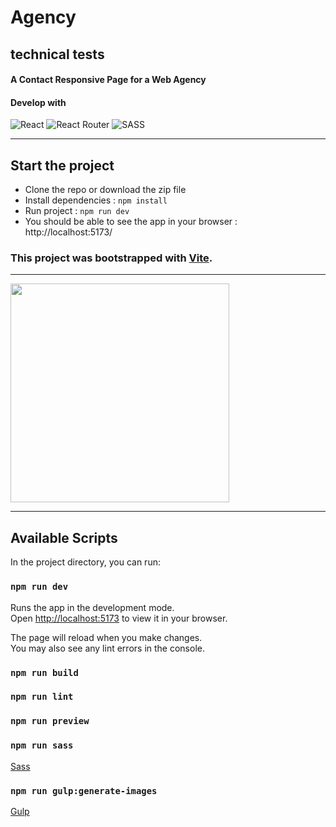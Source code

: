 # Agency

## technical tests 

#### A Contact Responsive Page for a Web Agency

#### Develop with

![React](https://img.shields.io/badge/react-%2320232a.svg?style=for-the-badge&logo=react&logoColor=%2361DAFB)
![React Router](https://img.shields.io/badge/React_Router-CA4245?style=for-the-badge&logo=react-router&logoColor=white)
![SASS](https://img.shields.io/badge/SASS-hotpink.svg?style=for-the-badge&logo=SASS&logoColor=white)

---

## Start the project

-   Clone the repo or download the zip file
-   Install dependencies : `npm install`
-   Run project : `npm run dev`
-   You should be able to see the app in your browser : http://localhost:5173/

### This project was bootstrapped with [Vite](https://github.com/vitejs/vite/tree/main/packages/create-vite).

---

<img src="./public/desktop.jpg" width="350"/>

---

## Available Scripts

In the project directory, you can run:

### `npm run dev`

Runs the app in the development mode.\
Open [http://localhost:5173](http://localhost:5173) to view it in your browser.

The page will reload when you make changes.\
You may also see any lint errors in the console.

### `npm run build`

### `npm run lint`

### `npm run preview`

### `npm run sass`

[Sass](https://sass-lang.com/documentation/)


### `npm run gulp:generate-images`

[Gulp](https://gulpjs.com/docs/en/getting-started/quick-start)



